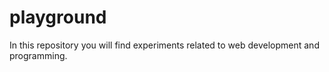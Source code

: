 # playground
In this repository you will find experiments related to web development and programming.

